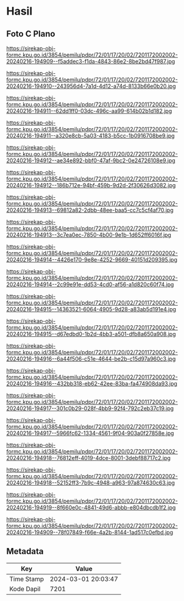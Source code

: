 # Hasil

## Foto C Plano

https://sirekap-obj-formc.kpu.go.id/3854/pemilu/pdpr/72/01/17/20/02/7201172002002-20240216-194909--f5addec3-f1da-4843-86e2-8be2bd47f987.jpg

https://sirekap-obj-formc.kpu.go.id/3854/pemilu/pdpr/72/01/17/20/02/7201172002002-20240216-194910--243956d4-7a1d-4d12-a74d-8133b66e0b20.jpg

https://sirekap-obj-formc.kpu.go.id/3854/pemilu/pdpr/72/01/17/20/02/7201172002002-20240216-194911--62dd1ff0-03dc-496c-aa99-614b02b1d182.jpg

https://sirekap-obj-formc.kpu.go.id/3854/pemilu/pdpr/72/01/17/20/02/7201172002002-20240216-194911--a320e8cb-5a03-4183-b5cc-1b0916708be9.jpg

https://sirekap-obj-formc.kpu.go.id/3854/pemilu/pdpr/72/01/17/20/02/7201172002002-20240216-194912--ae34e892-bbf0-47af-9bc2-0e24726108e9.jpg

https://sirekap-obj-formc.kpu.go.id/3854/pemilu/pdpr/72/01/17/20/02/7201172002002-20240216-194912--186b712e-94bf-459b-9d2d-2f30626d3082.jpg

https://sirekap-obj-formc.kpu.go.id/3854/pemilu/pdpr/72/01/17/20/02/7201172002002-20240216-194913--69812a82-2dbb-48ee-baa5-cc7c5cf4af70.jpg

https://sirekap-obj-formc.kpu.go.id/3854/pemilu/pdpr/72/01/17/20/02/7201172002002-20240216-194913--3c7ea0ec-7850-4b00-9e1b-1d652ff6016f.jpg

https://sirekap-obj-formc.kpu.go.id/3854/pemilu/pdpr/72/01/17/20/02/7201172002002-20240216-194914--4426e170-9e8e-4252-9669-40151d209395.jpg

https://sirekap-obj-formc.kpu.go.id/3854/pemilu/pdpr/72/01/17/20/02/7201172002002-20240216-194914--2c99e91e-dd53-4cd0-af56-a1d820c60f74.jpg

https://sirekap-obj-formc.kpu.go.id/3854/pemilu/pdpr/72/01/17/20/02/7201172002002-20240216-194915--14363521-6064-4905-9d28-a83ab5d191e4.jpg

https://sirekap-obj-formc.kpu.go.id/3854/pemilu/pdpr/72/01/17/20/02/7201172002002-20240216-194915--d67edbd0-1b2d-4bb3-a501-dfb8a650a908.jpg

https://sirekap-obj-formc.kpu.go.id/3854/pemilu/pdpr/72/01/17/20/02/7201172002002-20240216-194916--6a44f506-c51e-4644-be2b-c15d97a960c3.jpg

https://sirekap-obj-formc.kpu.go.id/3854/pemilu/pdpr/72/01/17/20/02/7201172002002-20240216-194916--432bb318-eb62-42ee-83ba-fa474908da93.jpg

https://sirekap-obj-formc.kpu.go.id/3854/pemilu/pdpr/72/01/17/20/02/7201172002002-20240216-194917--301c0b29-028f-4bb9-92f4-792c2eb37c19.jpg

https://sirekap-obj-formc.kpu.go.id/3854/pemilu/pdpr/72/01/17/20/02/7201172002002-20240216-194917--5966fc62-1334-4561-9f04-903a0f27858e.jpg

https://sirekap-obj-formc.kpu.go.id/3854/pemilu/pdpr/72/01/17/20/02/7201172002002-20240216-194918--76812eff-4019-4dce-8001-3debf88717c2.jpg

https://sirekap-obj-formc.kpu.go.id/3854/pemilu/pdpr/72/01/17/20/02/7201172002002-20240216-194918--52152ff3-7b9c-4948-a963-97a874630c63.jpg

https://sirekap-obj-formc.kpu.go.id/3854/pemilu/pdpr/72/01/17/20/02/7201172002002-20240216-194919--8f660e0c-4841-49d6-abbb-e804dbcdb1f2.jpg

https://sirekap-obj-formc.kpu.go.id/3854/pemilu/pdpr/72/01/17/20/02/7201172002002-20240216-194909--78f07849-f66e-4a2b-8144-1ad517c0efbd.jpg


## Metadata

| Key        | Value               |
| ---------- | ------------------- |
| Time Stamp | 2024-03-01 20:03:47 |
| Kode Dapil | 7201                |



